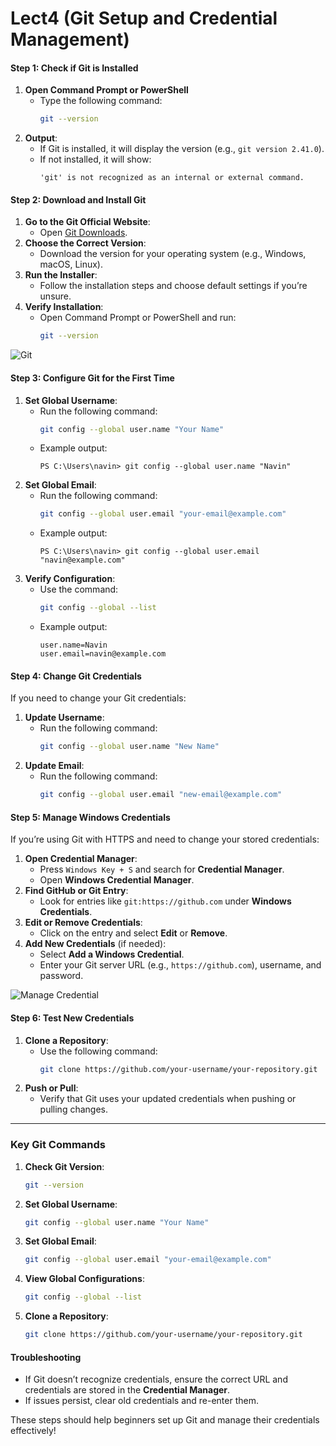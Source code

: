 # Lect4 (Git Setup and Credential Management)

#### Step 1: Check if Git is Installed
1. **Open Command Prompt or PowerShell**
   - Type the following command:
     ```bash
     git --version
     ```
2. **Output**:
   - If Git is installed, it will display the version (e.g., `git version 2.41.0`).
   - If not installed, it will show:
     ```
     'git' is not recognized as an internal or external command.
     ```

#### Step 2: Download and Install Git
1. **Go to the Git Official Website**:
   - Open [Git Downloads](https://git-scm.com/downloads).
2. **Choose the Correct Version**:
   - Download the version for your operating system (e.g., Windows, macOS, Linux).
3. **Run the Installer**:
   - Follow the installation steps and choose default settings if you’re unsure.
4. **Verify Installation**:
   - Open Command Prompt or PowerShell and run:
     ```bash
     git --version
     ```
![Git](images/03_git_2.png)


#### Step 3: Configure Git for the First Time
1. **Set Global Username**:
   - Run the following command:
     ```bash
     git config --global user.name "Your Name"
     ```
   - Example output:
     ```
     PS C:\Users\navin> git config --global user.name "Navin"
     ```
2. **Set Global Email**:
   - Run the following command:
     ```bash
     git config --global user.email "your-email@example.com"
     ```
   - Example output:
     ```
     PS C:\Users\navin> git config --global user.email "navin@example.com"
     ```
3. **Verify Configuration**:
   - Use the command:
     ```bash
     git config --global --list
     ```
   - Example output:
     ```
     user.name=Navin
     user.email=navin@example.com
     ```

#### Step 4: Change Git Credentials
If you need to change your Git credentials:
1. **Update Username**:
   - Run the following command:
     ```bash
     git config --global user.name "New Name"
     ```
2. **Update Email**:
   - Run the following command:
     ```bash
     git config --global user.email "new-email@example.com"
     ```

#### Step 5: Manage Windows Credentials
If you’re using Git with HTTPS and need to change your stored credentials:
1. **Open Credential Manager**:
   - Press `Windows Key + S` and search for **Credential Manager**.
   - Open **Windows Credential Manager**.
2. **Find GitHub or Git Entry**:
   - Look for entries like `git:https://github.com` under **Windows Credentials**.
3. **Edit or Remove Credentials**:
   - Click on the entry and select **Edit** or **Remove**.
4. **Add New Credentials** (if needed):
   - Select **Add a Windows Credential**.
   - Enter your Git server URL (e.g., `https://github.com`), username, and password.

![Manage Credential](images/03_manage_credential_1.png)

#### Step 6: Test New Credentials
1. **Clone a Repository**:
   - Use the following command:
     ```bash
     git clone https://github.com/your-username/your-repository.git
     ```
2. **Push or Pull**:
   - Verify that Git uses your updated credentials when pushing or pulling changes.

---

### Key Git Commands
1. **Check Git Version**:
   ```bash
   git --version
   ```
2. **Set Global Username**:
   ```bash
   git config --global user.name "Your Name"
   ```
3. **Set Global Email**:
   ```bash
   git config --global user.email "your-email@example.com"
   ```
4. **View Global Configurations**:
   ```bash
   git config --global --list
   ```
5. **Clone a Repository**:
   ```bash
   git clone https://github.com/your-username/your-repository.git
   ```

#### Troubleshooting
- If Git doesn’t recognize credentials, ensure the correct URL and credentials are stored in the **Credential Manager**.
- If issues persist, clear old credentials and re-enter them.

These steps should help beginners set up Git and manage their credentials effectively!

